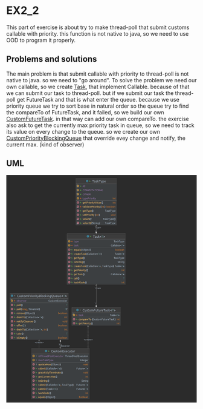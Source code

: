 # EX2_2
This part of exercise is about try to make thread-poll that submit customs callable with priority.
this function is not native to java, so we need to use OOD to program it properly.

## Problems and solutions
The main problem is that submit callable with priority to thread-poll is not native to java.
so we need to "go around".
To solve the problem we need our own callable, so we create [Task](Task.java),
that implement Callable. because of that we can submit our task to thread-poll.
but if we submit our task the thread-poll get FutureTask and that is what enter the queue.
because we use priority queue we try to sort base in natural order so the queue try to find the compareTo
of FutureTask, and it failed, so we build our own [CustomFutureTask](CustomFutureTask.java).
in that way can add our own compareTo. the exercise also ask to get the currently max priority task in queue,
so we need to track its value on every change to the queue.
so we create our own [CustomPriorityBlockingQueue](CustomPriorityBlockingQueue.java) that override evey change and notify,
the current max. (kind of observer)
## UML
![uml](UML.png)